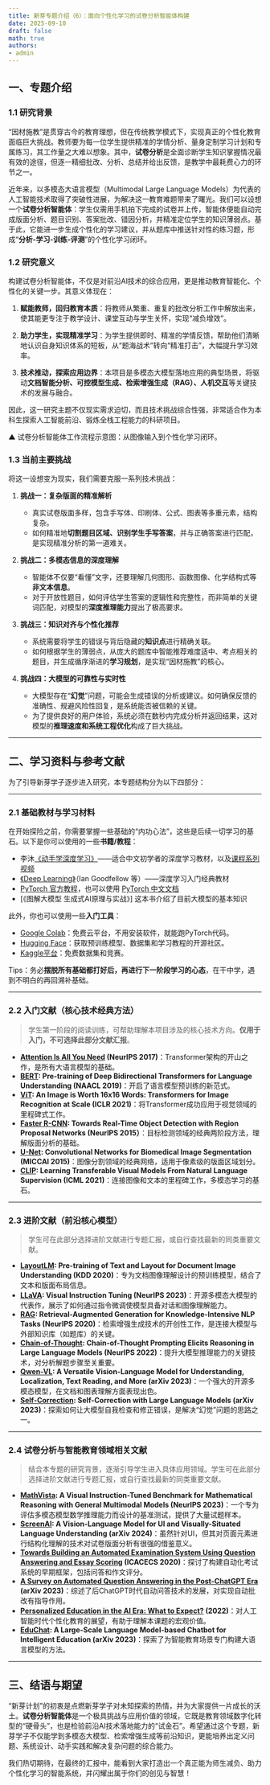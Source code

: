 ```yaml
---
title: 新芽专题介绍（6）：面向个性化学习的试卷分析智能体构建
date: 2025-09-10
draft: false
math: true
authors: 
- admin
---
```


## 一、专题介绍

### 1.1  研究背景

“因材施教”是贯穿古今的教育理想，但在传统教学模式下，实现真正的个性化教育面临巨大挑战。教师要为每一位学生提供精准的学情分析、量身定制学习计划和专属练习，其工作量之大难以想象。其中，**试卷分析**是全面诊断学生知识掌握情况最有效的途径，但逐一精细批改、分析、总结并给出反馈，是教学中最耗费心力的环节之一。

近年来，以多模态大语言模型（Multimodal Large Language Models）为代表的人工智能技术取得了突破性进展，为解决这一教育难题带来了曙光。我们可以设想一个**试卷分析智能体**：学生仅需用手机拍下完成的试卷并上传，智能体便能自动完成版面分析、题目识别、答案批改、错因分析，并精准定位学生的知识薄弱点。基于此，它能进一步生成个性化的学习建议，并从题库中推送针对性的练习题，形成“**分析-学习-训练-评测**”的个性化学习闭环。

### 1.2  研究意义

构建试卷分析智能体，不仅是对前沿AI技术的综合应用，更是推动教育智能化、个性化的关键一步。其意义体现在：

1.  **赋能教师，回归教育本质**：将教师从繁重、重复的批改分析工作中解放出来，使其能更专注于教学设计、课堂互动与学生关怀，实现“减负增效”。

2.  **助力学生，实现精准学习**：为学生提供即时、精准的学情反馈，帮助他们清晰地认识自身知识体系的短板，从“题海战术”转向“精准打击”，大幅提升学习效率。

3.  **技术推动，探索应用边界**：本项目是多模态大模型落地应用的典型场景，将驱动**文档智能分析、可控模型生成、检索增强生成（RAG）、人机交互**等关键技术的发展与融合。

因此，这一研究主题不仅现实需求迫切，而且技术挑战综合性强，非常适合作为本科生探索人工智能前沿、锻炼全栈工程能力的科研项目。


▲ 试卷分析智能体工作流程示意图：从图像输入到个性化学习闭环。

### 1.3  当前主要挑战

将这一设想变为现实，我们需要克服一系列技术挑战：

1.  **挑战一：复杂版面的精准解析**
    *   真实试卷版面多样，包含手写体、印刷体、公式、图表等多重元素，结构复杂。
    *   如何精准地**切割题目区域、识别学生手写答案**，并与正确答案进行匹配，是实现精准分析的第一道难关。

2.  **挑战二：多模态信息的深度理解**
    *   智能体不仅要“看懂”文字，还要理解几何图形、函数图像、化学结构式等**非文本信息**。
    *   对于开放性题目，如何评估学生答案的逻辑性和完整性，而非简单的关键词匹配，对模型的**深度推理能力**提出了极高要求。

3.  **挑战三：知识对齐与个性化推荐**
    *   系统需要将学生的错误与背后隐藏的**知识点**进行精确关联。
    *   如何根据学生的薄弱点，从庞大的题库中智能推荐难度适中、考点相关的题目，并生成循序渐进的**学习规划**，是实现“因材施教”的核心。

4.  **挑战四：大模型的可靠性与实时性**
    *   大模型存在“**幻觉**”问题，可能会生成错误的分析或建议。如何确保反馈的准确性、规避风险性回复，是系统能否被信赖的关键。
    *   为了提供良好的用户体验，系统必须在数秒内完成分析并返回结果，这对模型的**推理速度和系统工程优化**构成了巨大挑战。

***

## 二、学习资料与参考文献

为了引导新芽学子逐步进入研究，本专题结构分为以下四部分：

***

### 2.1  基础教材与学习材料

在开始探险之前，你需要掌握一些基础的“内功心法”，这些是后续一切学习的基石。以下是你可以使用的一些**书籍/教程**：

*   李沐[《动手学深度学习》](https://zh.d2l.ai/)——适合中文初学者的深度学习教材，以及[课程系列视频](https://space.bilibili.com/1567748478/lists/358497?type=series)
*   [《Deep Learning》](https://www.deeplearningbook.org/)（Ian Goodfellow 等）——深度学习入门经典教材
*   [PyTorch 官方教程](https://pytorch.org/tutorials)，也可以使用 [PyTorch 中文文档](https://pytorch-cn.readthedocs.io/zh/latest/)
*   [《图解大模型 生成式AI原理与实战》] 这本书介绍了目前大模型的基本知识

此外，你也可以使用一些**入门工具**：

*   [Google Colab](https://colab.research.google.com/)：免费云平台，不用安装软件，就能跑PyTorch代码。
*   [Hugging Face](https://huggingface.co/)：获取预训练模型、数据集和学习教程的开源社区。
*   [Kaggle平台](https://www.kaggle.com/)：免费数据集和竞赛。

Tips：务必**摆脱所有基础都打好后，再进行下一阶段学习的心态**，在干中学，遇到不明白的再回溯补基础。

***

### 2.2  入门文献（核心技术经典方法）

> 学生第一阶段的阅读训练，可帮助理解本项目涉及的核心技术方向。**仅用于入门，不可选择此部分文献汇报**。

*   **[Attention Is All You Need](https://arxiv.org/pdf/1706.03762) (NeurIPS 2017)**：Transformer架构的开山之作，是所有大语言模型的基础。
*   **[BERT](https://arxiv.org/pdf/1810.04805): Pre-training of Deep Bidirectional Transformers for Language Understanding (NAACL 2019)**：开启了语言模型预训练的新范式。
*   **[ViT](https://arxiv.org/pdf/2010.11929): An Image is Worth 16x16 Words: Transformers for Image Recognition at Scale (ICLR 2021)**：将Transformer成功应用于视觉领域的里程碑式工作。
*   **[Faster R-CNN](https://arxiv.org/pdf/1506.01497): Towards Real-Time Object Detection with Region Proposal Networks (NeurIPS 2015）**：目标检测领域的经典两阶段方法，理解版面分析的基础。
*   **[U-Net](https://arxiv.org/pdf/1505.04597): Convolutional Networks for Biomedical Image Segmentation (MICCAI 2015)**：图像分割领域的经典网络，适用于像素级的版面区域划分。
*   **[CLIP](https://arxiv.org/pdf/2103.00020): Learning Transferable Visual Models From Natural Language Supervision (ICML 2021)**：连接图像和文本的里程碑工作，多模态学习的基石。

***

### 2.3  进阶文献（前沿核心模型）

> 学生可在此部分选择进阶文献进行专题汇报，或自行查找最新的同类重要文献。

*   **[LayoutLM](https://arxiv.org/pdf/1912.13318): Pre-training of Text and Layout for Document Image Understanding (KDD 2020)**：专为文档图像理解设计的预训练模型，结合了文本和版面布局信息。
*   **[LLaVA](https://arxiv.org/pdf/2304.08485): Visual Instruction Tuning (NeurIPS 2023)**：开源多模态大模型的代表作，展示了如何通过指令微调使模型具备对话和图像理解能力。
*   **[RAG](https://arxiv.org/pdf/2005.11401): Retrieval-Augmented Generation for Knowledge-Intensive NLP Tasks (NeurIPS 2020)**：检索增强生成技术的开创性工作，是连接大模型与外部知识库（如题库）的关键。
*   **[Chain-of-Thought](https://arxiv.org/pdf/2201.11903): Chain-of-Thought Prompting Elicits Reasoning in Large Language Models (NeurIPS 2022)**：提升大模型推理能力的关键技术，对分析解题步骤至关重要。
*   **[Qwen-VL](https://arxiv.org/pdf/2308.12966): A Versatile Vision-Language Model for Understanding, Localization, Text Reading, and More (arXiv 2023)**：一个强大的开源多模态模型，在文档和图表理解方面表现出色。
*   **[Self-Correction](https://arxiv.org/pdf/2305.14695): Self-Correction with Large Language Models (arXiv 2023)**：探索如何让大模型自我检查和修正错误，是解决“幻觉”问题的思路之一。

***

### 2.4  试卷分析与智能教育领域相关文献

> 结合本专题的研究背景，逐渐引导学生进入具体应用领域。学生可在此部分选择进阶文献进行专题汇报，或自行查找最新的同类重要文献。

*   **[MathVista](https://arxiv.org/pdf/2310.02255): A Visual Instruction-Tuned Benchmark for Mathematical Reasoning with General Multimodal Models (NeurIPS 2023)**：一个专为评估多模态模型数学推理能力而设计的基准测试，提供了大量试题样本。
*   **[ScreenAI](https://arxiv.org/pdf/2402.04615): A Vision-Language Model for UI and Visually-Situated Language Understanding (arXiv 2024)**：虽然针对UI，但其对页面元素进行结构化理解的技术对试卷版面分析有很强的借鉴意义。
*   **[Towards Building an Automated Examination System Using Question Answering and Essay Scoring](https://www.researchgate.net/publication/344485750_Towards_Building_an_Automated_Examination_System_Using_Question_Answering_and_Essay_Scoring) (ICACECS 2020)**：探讨了构建自动化考试系统的早期框架，包括问答和作文评分。
*   **[A Survey on Automated Question Answering in the Post-ChatGPT Era](https://arxiv.org/pdf/2304.09598) (arXiv 2023)**：综述了后ChatGPT时代自动问答技术的发展，对实现自动批改有指导作用。
*   **[Personalized Education in the AI Era: What to Expect?](https://www.researchgate.net/publication/359288825_Personalized_Education_in_the_AI_Era_What_to_Expect) (2022)**：对人工智能时代个性化教育的展望，有助于理解本课题的宏观价值。
*   **[EduChat](https://arxiv.org/pdf/2308.01249): A Large-Scale Language Model-based Chatbot for Intelligent Education (arXiv 2023)**：探索了为智能教育场景专门构建大语言模型的方法。

***

## 三、结语与期望

“新芽计划”的初衷是点燃新芽学子对未知探索的热情，并为大家提供一片成长的沃土。**试卷分析智能体**是一个极具挑战与应用价值的领域，它既是教育领域数字化转型的“硬骨头”，也是检验前沿AI技术落地能力的“试金石”。希望通过这个专题，新芽学子不仅能学到多模态大模型、检索增强生成等前沿知识，更能培养出定义问题、系统设计、动手实践和解决复杂问题的综合能力。

我们热切期待，在最终的汇报中，能看到大家打造出一个真正能为师生减负、助力个性化学习的智能系统，并闪耀出属于你们的创见与智慧！